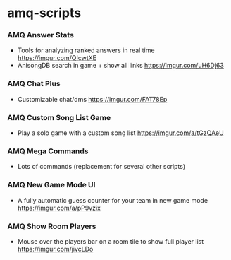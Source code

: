 # amq-scripts

### AMQ Answer Stats
- Tools for analyzing ranked answers in real time https://imgur.com/QIcwtXE
- AnisongDB search in game + show all links https://imgur.com/uH6Dj63

### AMQ Chat Plus
- Customizable chat/dms https://imgur.com/FAT78Ep

### AMQ Custom Song List Game
- Play a solo game with a custom song list https://imgur.com/a/tGzQAeU

### AMQ Mega Commands
- Lots of commands (replacement for several other scripts)

### AMQ New Game Mode UI
- A fully automatic guess counter for your team in new game mode https://imgur.com/a/pP9vzix

### AMQ Show Room Players
- Mouse over the players bar on a room tile to show full player list https://imgur.com/jivcLDo
